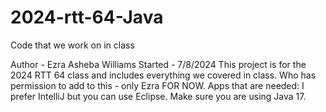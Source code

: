 # 2024-rtt-64-Java
Code that we work on in class

Author - Ezra Asheba Williams
Started - 7/8/2024
This project is for the 2024 RTT 64 class and includes everything we covered in class. 
Who has permission to add to this - only Ezra FOR NOW.
Apps that are needed: I prefer IntelliJ but you can use Eclipse. Make sure you are using Java 17.
